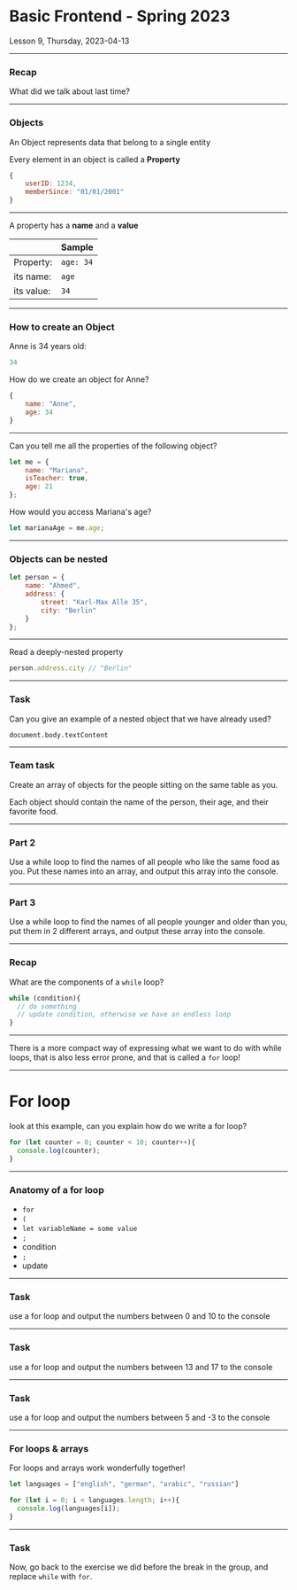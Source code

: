 <!-- .slide: id="lesson9" -->

# Basic Frontend - Spring 2023

Lesson 9, Thursday, 2023-04-13

---

### Recap

What did we talk about last time?

---

### Objects

An Object represents data that belong to a single entity


Every element in an object is called a **Property**


```js
{
    userID: 1234,
    memberSince: "01/01/2001"
}
```

---

A property has a **name** and a **value**

|            | Sample    |
| ---------- | --------- |
| Property:  | `age: 34` |
| its name:  | `age`     |
| its value: | `34`      |

---

### How to create an Object

Anne is 34 years old:

```js
34
```

How do we create an object for Anne?


```js
{
    name: "Anne",
    age: 34
}
```
<!-- .element: class="fragment" -->



---

Can you tell me all the properties of the following object?

```js
let me = {
    name: "Mariana",
    isTeacher: true,
    age: 21
};
```

How would you access Mariana's age?
<!-- .element: class="fragment" -->

```js
let marianaAge = me.age;
```
<!-- .element: class="fragment" -->

---

### Objects can be nested

```js
let person = {
    name: "Ahmed",
    address: {
        street: "Karl-Max Alle 35",
        city: "Berlin"
    }
};
```

---

Read a deeply-nested property

```js
person.address.city // "Berlin"
```

---

### Task

Can you give an example of a nested object that we have already used?

```
document.body.textContent
```
<!-- .element: class="fragment" -->

---

### Team task

Create an array of objects for the people sitting on the same table as you.

Each object should contain the name of the person, their age, and their favorite food.


---

### Part 2

Use a while loop to find the names of all people who like the same food as you. Put these names into an array, and output this array into the console.

---

### Part 3

Use a while loop to find the names of all people younger and older than you, put them in 2 different arrays, and output these array into the console.

---

### Recap

What are the components of a `while` loop?


```js
while (condition){
  // do something
  // update condition, otherwise we have an endless loop
}

```
<!-- .element: class="fragment" -->

---

There is a more compact way of expressing what we want to do with while loops, that is also less error prone, and that is called a `for` loop!

---

<!-- .slide: id="forLoop" -->

# For loop

look at this example, can you explain how do we write a for loop?

```js
for (let counter = 0; counter < 10; counter++){
  console.log(counter);
}
```

---

### Anatomy of a for loop

- `for`
- `(`
- `let variableName = some value`
- `;`
- condition
- `;`
- update

---


### Task

use a for loop and output the numbers between 0 and 10 to the console

---

### Task

use a for loop and output the numbers between 13 and 17 to the console

---

### Task

use a for loop and output the numbers between 5 and -3 to the console

---

### For loops & arrays

For loops and arrays work wonderfully together!

```js
let languages = ["english", "german", "arabic", "russian"]

for (let i = 0; i < languages.length; i++){
  console.log(languages[i]);
}
```


---

### Task

Now, go back to the exercise we did before the break in the group, and replace `while` with `for`.
